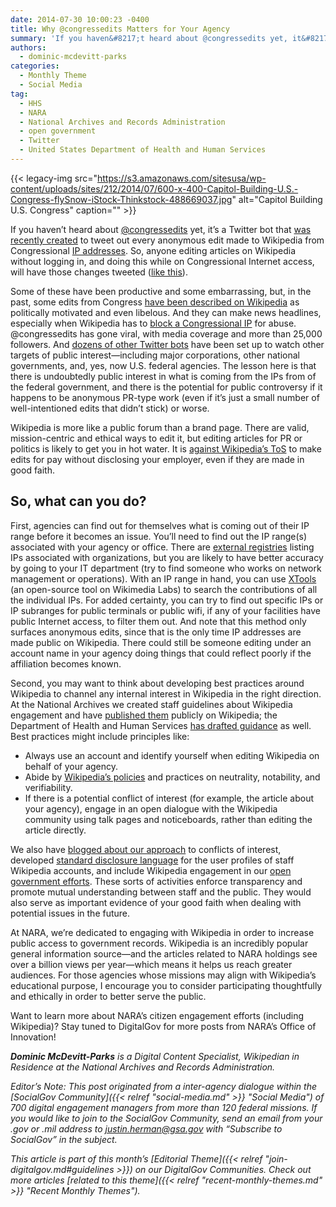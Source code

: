 ```yaml
---
date: 2014-07-30 10:00:23 -0400
title: Why @congressedits Matters for Your Agency
summary: 'If you haven&#8217;t heard about @congressedits yet, it&#8217;s a Twitter bot that was recently created to tweet out every anonymous edit made to Wikipedia from Congressional IP addresses. So, anyone editing articles on Wikipedia without logging in, and doing this while on Congressional Internet access, will have those changes tweeted (like this). Some of these'
authors:
  - dominic-mcdevitt-parks
categories:
  - Monthly Theme
  - Social Media
tag:
  - HHS
  - NARA
  - National Archives and Records Administration
  - open government
  - Twitter
  - United States Department of Health and Human Services
---
```


{{< legacy-img src="https://s3.amazonaws.com/sitesusa/wp-content/uploads/sites/212/2014/07/600-x-400-Capitol-Building-U.S.-Congress-flySnow-iStock-Thinkstock-488669037.jpg" alt="Capitol Building U.S. Congress" caption="" >}} 

If you haven&#8217;t heard about [@congressedits](https://twitter.com/congressedits) yet, it&#8217;s a Twitter bot that [was recently created](http://www.nytimes.com/2014/07/15/upshot/twitter-wikipedia-and-a-closer-eye-on-congress.html) to tweet out every anonymous edit made to Wikipedia from Congressional [IP addresses](http://www.us-cert.gov/Home-Network-Security#II-H). So, anyone editing articles on Wikipedia without logging in, and doing this while on Congressional Internet access, will have those changes tweeted ([like this](https://twitter.com/congressedits/status/492295958823456769)).

Some of these have been productive and some embarrassing, but, in the past, some edits from Congress [have been described on Wikipedia](https://en.wikipedia.org/wiki/Wikipedia:Congressional_staffer_edits) as politically motivated and even libelous. And they can make news headlines, especially when Wikipedia has to [block a Congressional IP](http://www.washingtonpost.com/blogs/the-switch/wp/2014/07/24/wikipedia-blocks-anonymous-edits-and-trolling-from-a-congressional-ip-address/) for abuse. @congressedits has gone viral, with media coverage and more than 25,000 followers. And [dozens of other Twitter bots](https://twitter.com/congressedits/following) have been set up to watch other targets of public interest—including major corporations, other national governments, and, yes, now U.S. federal agencies. The lesson here is that there is undoubtedly public interest in what is coming from the IPs from of the federal government, and there is the potential for public controversy if it happens to be anonymous PR-type work (even if it&#8217;s just a small number of well-intentioned edits that didn&#8217;t stick) or worse.

Wikipedia is more like a public forum than a brand page. There are valid, mission-centric and ethical ways to edit it, but editing articles for PR or politics is likely to get you in hot water. It is [against Wikipedia&#8217;s ToS](http://mashable.com/2014/06/20/wikipedia-rules-change/) to make edits for pay without disclosing your employer, even if they are made in good faith.

## So, what can you do?

First, agencies can find out for themselves what is coming out of their IP range before it becomes an issue. You’ll need to find out the IP range(s) associated with your agency or office. There are [external registries](http://whois.arin.net/ui/advanced.jsp) listing IPs associated with organizations, but you are likely to have better accuracy by going to your IT department (try to find someone who works on network management or operations). With an IP range in hand, you can use [XTools](http://tools.wmflabs.org/xtools/rangecontribs/) (an open-source tool on Wikimedia Labs) to search the contributions of all the individual IPs. For added certainty, you can try to find out specific IPs or IP subranges for public terminals or public wifi, if any of your facilities have public Internet access, to filter them out. And note that this method only surfaces anonymous edits, since that is the only time IP addresses are made public on Wikipedia. There could still be someone editing under an account name in your agency doing things that could reflect poorly if the affiliation becomes known.

Second, you may want to think about developing best practices around Wikipedia to channel any internal interest in Wikipedia in the right direction. At the National Archives we created staff guidelines about Wikipedia engagement and have [published them](https://en.wikipedia.org/wiki/Wikipedia:GLAM/National_Archives_and_Records_Administration/Guidelines) publicly on Wikipedia; the Department of Health and Human Services [has drafted guidance](http://www.hhs.gov/web/socialmedia/getting_started/wikipedia_guidance.html) as well. Best practices might include principles like:

  * Always use an account and identify yourself when editing Wikipedia on behalf of your agency.
  * Abide by [Wikipedia’s policies](https://en.wikipedia.org/wiki/Wikipedia:Core_content_policies) and practices on neutrality, notability, and verifiability.
  * If there is a potential conflict of interest (for example, the article about your agency), engage in an open dialogue with the Wikipedia community using talk pages and noticeboards, rather than editing the article directly.

We also have [blogged about our approach](http://blogs.archives.gov/online-public-access/?p=8502) to conflicts of interest, developed [standard disclosure language](https://en.wikipedia.org/wiki/Template:NARA_user_page) for the user profiles of staff Wikipedia accounts, and include Wikipedia engagement in our [open government efforts](http://www.archives.gov/open/open-government-plan-3.0.pdf). These sorts of activities enforce transparency and promote mutual understanding between staff and the public. They would also serve as important evidence of your good faith when dealing with potential issues in the future.

At NARA, we&#8217;re dedicated to engaging with Wikipedia in order to increase public access to government records. Wikipedia is an incredibly popular general information source—and the articles related to NARA holdings see over a billion views per year—which means it helps us reach greater audiences. For those agencies whose missions may align with Wikipedia&#8217;s educational purpose, I encourage you to consider participating thoughtfully and ethically in order to better serve the public.

Want to learn more about NARA’s citizen engagement efforts (including Wikipedia)? Stay tuned to DigitalGov for more posts from NARA’s Office of Innovation!

_**Dominic McDevitt-Parks** is a Digital Content Specialist, Wikipedian in Residence at the National Archives and Records Administration._

_Editor&#8217;s Note: This post originated from a inter-agency dialogue within the [SocialGov Community]({{< relref "social-media.md" >}} "Social Media") of 700 digital engagement managers from more than 120 federal missions. If you would like to join to the SocialGov Community, send an email from your .gov or .mil address to [justin.herman@gsa.gov](mailto:%20justin.herman@gsa.gov) with &#8220;Subscribe to SocialGov&#8221; in the subject._ 

_This article is part of this month&#8217;s [Editorial Theme]({{< relref "join-digitalgov.md#guidelines >}}) on our DigitalGov Communities. Check out more articles [related to this theme]({{< relref "recent-monthly-themes.md" >}} "Recent Monthly Themes")._